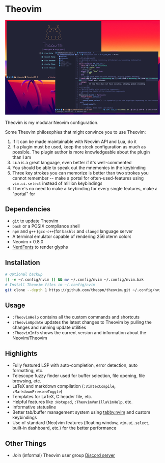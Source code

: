 # Theovim

![theovim-banner](./assets/theovim-banner.jpg)

Theovim is my modular Neovim configuration.

Some Theovim philosophies that might convince you to use Theovim:

1. If it can be made maintainable with Neovim API and Lua, do it
1. If a plugin must be used, keep the stock configuration as much as possible. The plugin author is more knowledgeable about the plugin than I am
1. Lua is a great language, even better if it's well-commented
1. You should be able to speak out the mnemonics in the keybinding
1. Three key strokes you can memorize is better than two strokes you cannot remember -- make a portal for often-used-features using `vim.ui.select` instead of million keybindings
1. There's no need to make a keybinding for every single features, make a "portal" for 

## Dependencies

- `git` to update Theovim
- `bash` or a POSIX compliance shell
- `npm` and `g++` (`gcc-c++`)for `bashls` and `clangd` language server
- A terminal emulator capable of rendering 256 xterm colors
- Neovim > 0.8.0
- [NerdFonts](https://www.nerdfonts.com/font-downloads) to render glyphs

## Installation

```bash
# Optional backup
[[ -e ~/.config/nvim ]] && mv ~/.config/nvim ~/.config/nvim.bak
# Install Theovim files in ~/.config/nvim
git clone --depth 1 https://github.com/theopn/theovim.git ~/.config/nvim
```

## Usage

- `:TheovimHelp` contains all the custom commands and shortcuts
- `:TheovimUpdate` updates the latest changes to Theovim by pulling the changes and running update utilities
- `:TheovimInfo` shows the current version and information about the Neovim/Theovim

## Highlights

- Fully featured LSP with auto-completion, error detection, auto formatting, etc.
- Telescope fuzzy finder used for buffer selection, file opening, file browsing, etc.
- LaTeX and markdown compilation (`:VimtexCompile`, `:MarkdownPreviewToggle`)
- Templates for LaTeX, C header file, etc.
- Helpful features like `:Notepad`, `:TheovimVanillaVimHelp`, etc.
- Informative statusline
- Better tab/buffer management system using [tabby.nvim](https://github.com/nanozuki/tabby.nvim) and custom keybindings
- Use of standard (Neo)vim features (floating window, `vim.ui.select`, built-in dashboard, etc.) for the better performance

## Other Things

- Join (informal) Theovim user group [Discord server](https://discord.gg/er5EqNdkhH)

